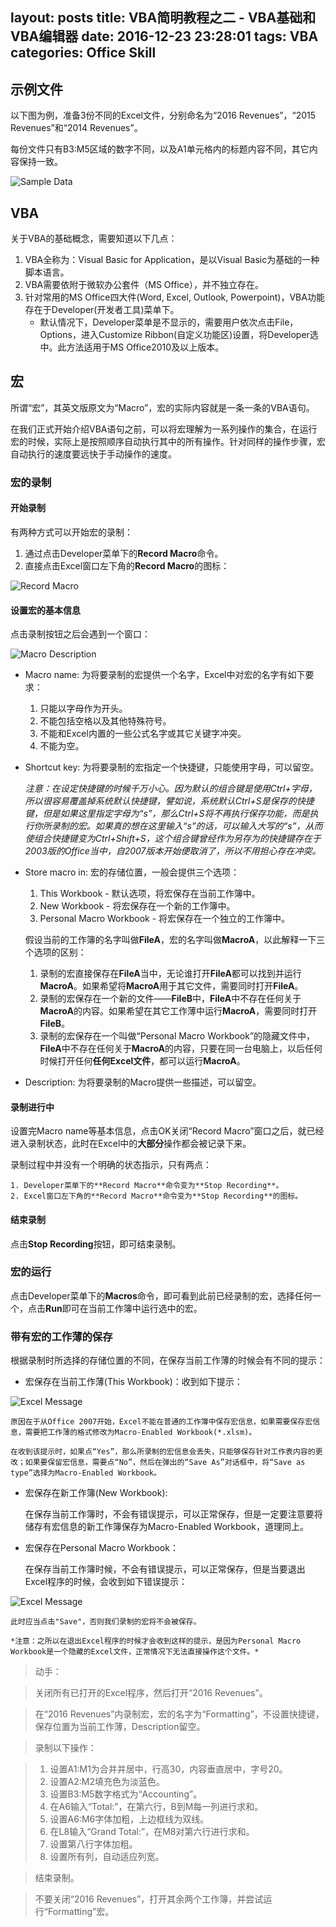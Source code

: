 layout: posts
title: VBA简明教程之二 - VBA基础和VBA编辑器
date: 2016-12-23 23:28:01
tags: VBA
categories: Office Skill
---

## 示例文件
 
以下图为例，准备3份不同的Excel文件，分别命名为“2016 Revenues”，“2015 Revenues”和“2014 Revenues”。
 
每份文件只有B3:M5区域的数字不同，以及A1单元格内的标题内容不同，其它内容保持一致。

![Sample Data](/images/sample-data.png)
 
## VBA
 
关于VBA的基础概念，需要知道以下几点：
 
1. VBA全称为：Visual Basic for Application，是以Visual Basic为基础的一种脚本语言。
2. VBA需要依附于微软办公套件（MS Office），并不独立存在。
3. 针对常用的MS Office四大件(Word, Excel, Outlook, Powerpoint)，VBA功能存在于Developer(开发者工具)菜单下。
	- 默认情况下，Developer菜单是不显示的，需要用户依次点击File，Options，进入Customize Ribbon(自定义功能区)设置，将Developer选中。此方法适用于MS Office2010及以上版本。
 
## 宏
 
所谓“宏”，其英文版原文为“Macro”，宏的实际内容就是一条一条的VBA语句。

在我们正式开始介绍VBA语句之前，可以将宏理解为一系列操作的集合，在运行宏的时候，实际上是按照顺序自动执行其中的所有操作。针对同样的操作步骤，宏自动执行的速度要远快于手动操作的速度。
 
### 宏的录制
 
#### 开始录制
 
有两种方式可以开始宏的录制：
 
1. 通过点击Developer菜单下的**Record Macro**命令。
2. 直接点击Excel窗口左下角的**Record Macro**的图标：

![Record Macro](/images/record-macro.png)
 
#### 设置宏的基本信息
 
点击录制按钮之后会遇到一个窗口：
 
![Macro Description](/images/macro-description.png)
 
- Macro name: 为将要录制的宏提供一个名字，Excel中对宏的名字有如下要求：
	1. 只能以字母作为开头。
	2. 不能包括空格以及其他特殊符号。
	3. 不能和Excel内置的一些公式名字或其它关键字冲突。
	4. 不能为空。
               
- Shortcut key: 为将要录制的宏指定一个快捷键，只能使用字母，可以留空。

	*注意：在设定快捷键的时候千万小心。因为默认的组合键是使用Ctrl+字母，所以很容易覆盖掉系统默认快捷键，譬如说，系统默认Ctrl+S是保存的快捷键，但是如果这里指定字母为“s”，那么Ctrl+S将不再执行保存功能，而是执行你所录制的宏。如果真的想在这里输入“s”的话，可以输入大写的“s”，从而使组合快捷键变为Ctrl+Shift+S，这个组合键曾经作为另存为的快捷键存在于2003版的Office当中，自2007版本开始便取消了，所以不用担心存在冲突。*
 
- Store macro in: 宏的存储位置，一般会提供三个选项：
	1. This Workbook - 默认选项，将宏保存在当前工作簿中。
	2. New Workbook - 将宏保存在一个新的工作簿中。
	3. Personal Macro Workbook - 将宏保存在一个独立的工作簿中。

	假设当前的工作簿的名字叫做**FileA**，宏的名字叫做**MacroA**，以此解释一下三个选项的区别：

	1. 录制的宏直接保存在**FileA**当中，无论谁打开**FileA**都可以找到并运行**MacroA**。如果希望将**MacroA**用于其它文件，需要同时打开**FileA**。
	2. 录制的宏保存在一个新的文件——**FileB**中，**FileA**中不存在任何关于**MacroA**的内容。如果希望在其它工作薄中运行**MacroA**，需要同时打开**FileB**。
	3. 录制的宏保存在一个叫做“Personal Macro Workbook”的隐藏文件中，**FileA**中不存在任何关于**MacroA**的内容，只要在同一台电脑上，以后任何时候打开任何**任何Excel文件**，都可以运行**MacroA**。
               
- Description: 为将要录制的Macro提供一些描述，可以留空。

#### 录制进行中
 
设置完Macro name等基本信息，点击OK关闭“Record Macro”窗口之后，就已经进入录制状态，此时在Excel中的**大部分**操作都会被记录下来。
 
录制过程中并没有一个明确的状态指示，只有两点：
 
	1. Developer菜单下的**Record Macro**命令变为**Stop Recording**。
	2. Excel窗口左下角的**Record Macro**命令变为**Stop Recording**的图标。
 
#### 结束录制
 
点击**Stop Recording**按钮，即可结束录制。
 
### 宏的运行
 
点击Developer菜单下的**Macros**命令，即可看到此前已经录制的宏，选择任何一个，点击**Run**即可在当前工作簿中运行选中的宏。
 
### 带有宏的工作薄的保存
 
根据录制时所选择的存储位置的不同，在保存当前工作薄的时候会有不同的提示：
 
 - 宏保存在当前工作薄(This Workbook)：收到如下提示：

![Excel Message](/images/save-macro-warning.png)

	原因在于从Office 2007开始，Excel不能在普通的工作簿中保存宏信息，如果需要保存宏信息，需要把工作薄的格式修改为Macro-Enabled Workbook(*.xlsm)。

	在收到该提示时，如果点“Yes”，那么所录制的宏信息会丢失，只能够保存针对工作表内容的更改；如果要保留宏信息，需要点“No”，然后在弹出的“Save As”对话框中，将“Save as type”选择为Macro-Enabled Workbook。

 - 宏保存在新工作簿(New Workbook):

	在保存当前工作簿时，不会有错误提示，可以正常保存，但是一定要注意要将储存有宏信息的新工作簿保存为Macro-Enabled Workbook，道理同上。

 - 宏保存在Personal Macro Workbook：

 	在保存当前工作簿时候，不会有错误提示，可以正常保存，但是当要退出Excel程序的时候，会收到如下错误提示：

 ![Excel Message](/images/save-personal-macro-book.png)

 	此时应当点击"Save"，否则我们录制的宏将不会被保存。

 	*注意：之所以在退出Excel程序的时候才会收到这样的提示，是因为Personal Macro Workbook是一个隐藏的Excel文件，正常情况下无法直接操作这个文件。*
               
>动手：

>关闭所有已打开的Excel程序，然后打开“2016 Revenues”。

>在“2016 Revenues”内录制宏，宏的名字为“Formatting”，不设置快捷键，保存位置为当前工作薄，Description留空。

>录制以下操作：

>1. 设置A1:M1为合并并居中，行高30，内容垂直居中，字号20。
>2. 设置A2:M2填充色为淡蓝色。
>3. 设置B3:M5数字格式为“Accounting”。
>4. 在A6输入“Total:”，在第六行，B到M每一列进行求和。
>5. 设置A6:M6字体加粗，上边框线为双线。
>6. 在L8输入“Grand Total:”，在M8对第六行进行求和。
>7. 设置第八行字体加粗。
>8. 设置所有列，自动适应列宽。

>结束录制。

>不要关闭“2016 Revenues”，打开其余两个工作簿，并尝试运行“Formatting”宏。
